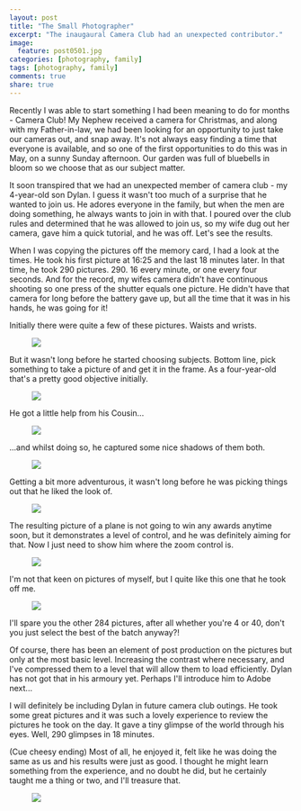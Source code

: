 ```yaml
---
layout: post
title: "The Small Photographer"
excerpt: "The inaugaural Camera Club had an unexpected contributor."
image: 
  feature: post0501.jpg
categories: [photography, family]
tags: [photography, family]
comments: true
share: true
---
```


Recently I was able to start something I had been meaning to do for months - Camera Club! My Nephew received a camera for Christmas, and along with my Father-in-law, we had been looking for an opportunity to just take our cameras out, and snap away. It's not always easy finding a time that everyone is available, and so one of the first opportunities to do this was in May, on a sunny Sunday afternoon. Our garden was full of bluebells in bloom so we choose that as our subject matter.

It soon transpired that we had an unexpected member of camera club - my 4-year-old son Dylan. I guess it wasn't too much of a surprise that he wanted to join us. He adores everyone in the family, but when the men are doing something, he always wants to join in with that. I poured over the club rules and determined that he was allowed to join us, so my wife dug out her camera, gave him a quick tutorial, and he was off. Let's see the results.

When I was copying the pictures off the memory card, I had a look at the times. He took his first picture at 16:25 and the last 18 minutes later. In that time, he took 290 pictures. 290. 16 every minute, or one every four seconds. And for the record, my wifes camera didn't have continuous shooting so one press of the shutter equals one picture. He didn't have that camera for long before the battery gave up, but all the time that it was in his hands, he was going for it!

Initially there were quite a few of these pictures. Waists and wrists.
<figure>
    <img src="{{ site.url }}/images/post0502.jpg">
</figure>
But it wasn't long before he started choosing subjects. Bottom line, pick something to take a picture of and get it in the frame. As a four-year-old that's a pretty good objective initially.
<figure>
    <img src="{{ site.url }}/images/post0503.jpg">
</figure>
He got a little help from his Cousin...
<figure>
    <img src="{{ site.url }}/images/post0504.jpg">
</figure>
...and whilst doing so, he captured some nice shadows of them both.
<figure>
    <img src="{{ site.url }}/images/post0505.jpg">
</figure>
Getting a bit more adventurous, it wasn't long before he was picking things out that he liked the look of.
<figure>
    <img src="{{ site.url }}/images/post0506.jpg">
</figure>
The resulting picture of a plane is not going to win any awards anytime soon, but it demonstrates a level of control, and he was definitely aiming for that. Now I just need to show him where the zoom control is.
<figure>
    <img src="{{ site.url }}/images/post0507.jpg">
</figure>
I'm not that keen on pictures of myself, but I quite like this one that he took off me.
<figure>
    <img src="{{ site.url }}/images/post0508.jpg">
</figure>

I'll spare you the other 284 pictures, after all whether you're 4 or 40, don't you just select the best of the batch anyway?! 

Of course, there has been an element of post production on the pictures but only at the most basic level. Increasing the contrast where necessary, and I've compressed them to a level that will allow them to load efficiently. Dylan has not got that in his armoury yet. Perhaps I'll introduce him to Adobe next...

I will definitely be including Dylan in future camera club outings. He took some great pictures and it was such a lovely experience to review the pictures he took on the day. It gave a tiny glimpse of the world through his eyes. Well, 290 glimpses in 18 minutes. 

(Cue cheesy ending) Most of all, he enjoyed it, felt like he was doing the same as us and his results were just as good. I thought he might learn something from the experience, and no doubt he did, but he certainly taught me a thing or two, and I'll treasure that.
<figure>
    <img src="{{ site.url }}/images/post0509.jpg">
</figure>

